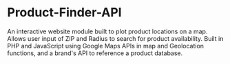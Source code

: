 # Product-Finder-API
An interactive website module built to plot product locations on a map. Allows user input of ZIP and Radius to search for product availability. Built in PHP and JavaScript using Google Maps APIs in map and Geolocation functions, and a brand's API  to reference a product database.
